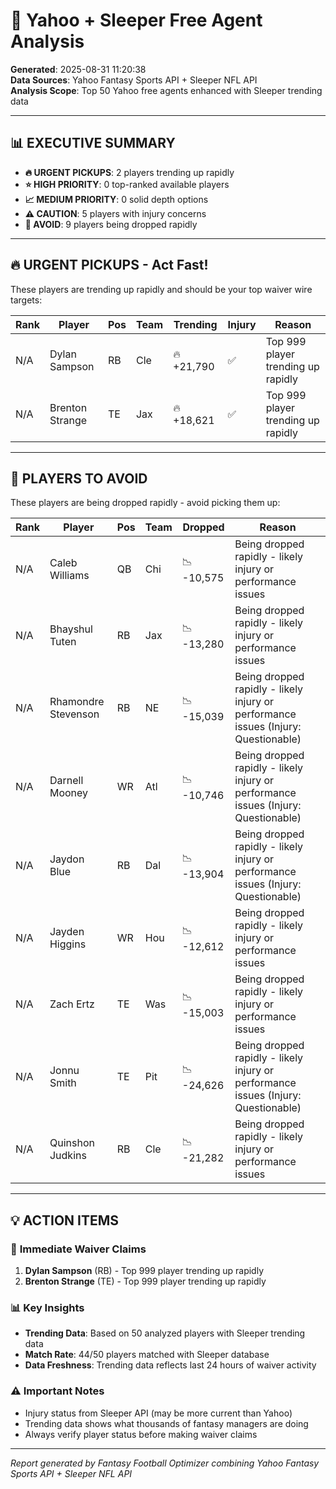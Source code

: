 # 🎯 Yahoo + Sleeper Free Agent Analysis

**Generated**: 2025-08-31 11:20:38  
**Data Sources**: Yahoo Fantasy Sports API + Sleeper NFL API  
**Analysis Scope**: Top 50 Yahoo free agents enhanced with Sleeper trending data

---

## 📊 EXECUTIVE SUMMARY

- **🔥 URGENT PICKUPS**: 2 players trending up rapidly
- **⭐ HIGH PRIORITY**: 0 top-ranked available players
- **📈 MEDIUM PRIORITY**: 0 solid depth options
- **⚠️ CAUTION**: 5 players with injury concerns
- **🚨 AVOID**: 9 players being dropped rapidly

---

## 🔥 URGENT PICKUPS - Act Fast!

These players are trending up rapidly and should be your top waiver wire targets:

| Rank | Player          | Pos | Team | Trending  | Injury | Reason                             |
|------|-----------------|-----|------|-----------|--------|------------------------------------|
| N/A  | Dylan Sampson   | RB  | Cle  | 🔥 +21,790 | ✅      | Top 999 player trending up rapidly |
| N/A  | Brenton Strange | TE  | Jax  | 🔥 +18,621 | ✅      | Top 999 player trending up rapidly |

---

## 🚨 PLAYERS TO AVOID

These players are being dropped rapidly - avoid picking them up:

| Rank | Player              | Pos | Team | Dropped   | Reason                                                                             |
|------|---------------------|-----|------|-----------|------------------------------------------------------------------------------------|
| N/A  | Caleb Williams      | QB  | Chi  | 📉 -10,575 | Being dropped rapidly - likely injury or performance issues                        |
| N/A  | Bhayshul Tuten      | RB  | Jax  | 📉 -13,280 | Being dropped rapidly - likely injury or performance issues                        |
| N/A  | Rhamondre Stevenson | RB  | NE   | 📉 -15,039 | Being dropped rapidly - likely injury or performance issues (Injury: Questionable) |
| N/A  | Darnell Mooney      | WR  | Atl  | 📉 -10,746 | Being dropped rapidly - likely injury or performance issues (Injury: Questionable) |
| N/A  | Jaydon Blue         | RB  | Dal  | 📉 -13,904 | Being dropped rapidly - likely injury or performance issues (Injury: Questionable) |
| N/A  | Jayden Higgins      | WR  | Hou  | 📉 -12,612 | Being dropped rapidly - likely injury or performance issues                        |
| N/A  | Zach Ertz           | TE  | Was  | 📉 -15,003 | Being dropped rapidly - likely injury or performance issues                        |
| N/A  | Jonnu Smith         | TE  | Pit  | 📉 -24,626 | Being dropped rapidly - likely injury or performance issues (Injury: Questionable) |
| N/A  | Quinshon Judkins    | RB  | Cle  | 📉 -21,282 | Being dropped rapidly - likely injury or performance issues                        |

---

## 💡 ACTION ITEMS

### 🎯 **Immediate Waiver Claims**
1. **Dylan Sampson** (RB) - Top 999 player trending up rapidly
2. **Brenton Strange** (TE) - Top 999 player trending up rapidly

### 📊 **Key Insights**
- **Trending Data**: Based on 50 analyzed players with Sleeper trending data
- **Match Rate**: 44/50 players matched with Sleeper database
- **Data Freshness**: Trending data reflects last 24 hours of waiver activity

### ⚠️ **Important Notes**
- Injury status from Sleeper API (may be more current than Yahoo)
- Trending data shows what thousands of fantasy managers are doing
- Always verify player status before making waiver claims

---

*Report generated by Fantasy Football Optimizer combining Yahoo Fantasy Sports API + Sleeper NFL API*